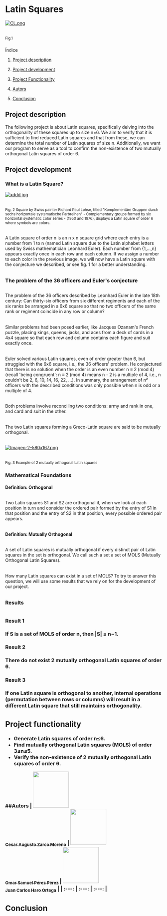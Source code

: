 <h1 align="left"> Latin Squares </h1>

[![CL.png](https://i.postimg.cc/PrwWzzHz/CL.png)](https://postimg.cc/PPdvdDPP)
<h6> </h6>
<sub> Fig.1 </sub>
<h3></h3>
Índice

1. [Project description](#project-description)

2. [Project development](#project-development)

3. [Project Functionality](#project-functionality)

4. [Autors](#Autors)

5. [Conclusion](#Conclusion)


## Project description
<h4></h4>

The following project is about Latin squares, specifically delving into the orthogonality of these squares up to size n=6. We aim to verify that it is sufficient to find reduced Latin squares and that from these, we can determine the total number of Latin squares of size n. Additionally, we want our program to serve as a tool to confirm the non-existence of two mutually orthogonal Latin squares of order 6.








## Project development
<h4></h4>
<h3 align="left"> What is a Latin Square?</h3>

[![xddd.jpg](https://i.postimg.cc/XqvbQDP7/xddd.jpg)](https://postimg.cc/62FgQzwD)
<h6> </h6>
<sub> Fig. 2 Square by Swiss painter Richard Paul Lohse, titled "Komplementäre Gruppen durch sechs horizontale systematische Farbreihen" - Complementary groups formed by six horizontal systematic color series - (1950 and 1976), displays a Latin square of order 6 where symbols are colors.  </sub>
<h6> </h6>
<h6> </h6>
A Latin square of order n is an n x n square grid where each entry is a number from 1 to n (named Latin square due to the Latin alphabet letters used by Swiss mathematician Leonhard Euler). Each number from {1,...,n} appears exactly once in each row and each column.
If we assign a number to each color in the previous image, we will now have a Latin square with the conjecture we described, or see fig. 1 for a better understanding.
<h6> </h6>
<h3> The problem of the 36 officers and Euler's conjecture </h3>
<h2></h2>
The problem of the 36 officers described by Leonhard Euler in the late 18th century: Can thirty-six officers from six different regiments and each of the six ranks be arranged in a 6x6 square so that no two officers of the same rank or regiment coincide in any row or column?
<h6> </h6>
Similar problems had been posed earlier, like Jacques Ozanam's French puzzle, placing kings, queens, jacks, and aces from a deck of cards in a 4x4 square so that each row and column contains each figure and suit exactly once.
<h6> </h6>
Euler solved various Latin squares, even of order greater than 6, but struggled with the 6x6 square, i.e., the 36 officers' problem. He conjectured that there is no solution when the order is an even number n ≡ 2 (mod 4) (recall 'being congruent': n ≡ 2 (mod 4) means n - 2 is a multiple of 4, i.e., n couldn't be 2, 6, 10, 14, 16, 22, …). In summary, the arrangement of n² officers with the described conditions was only possible when n is odd or a multiple of 4.
<h6></h6>
Both problems involve reconciling two conditions: army and rank in one, and card and suit in the other.
<h6></h6>
The two Latin squares forming a Greco-Latin square are said to be mutually orthogonal.
<h6></h6>

[![Imagen-2-580x167.png](https://i.postimg.cc/jStvXh3m/Imagen-2-580x167.png)](https://postimg.cc/HVvQWbg9)
<h6></h6>
<sub> Fig. 3 Example of 2 mutually orthogonal Latin squares </sub>

<h3 align="left"> Mathematical Foundations </h3>
<h4> Definition: Orthogonal </h4>
<h6></h6>
Two Latin squares S1 and S2 are orthogonal if, when we look at each position in turn and consider the ordered pair formed by the entry of S1 in that position and the entry of S2 in that position, every possible ordered pair appears.
<h6></h6>
<h4> Definition: Mutually Orthogonal </h4>
<h6></h6>
A set of Latin squares is mutually orthogonal if every distinct pair of Latin squares in the set is orthogonal. We call such a set a set of MOLS (Mutually Orthogonal Latin Squares).
<h6></h6>
How many Latin squares can exist in a set of MOLS? To try to answer this question, we will use some results that we rely on for the development of our project.
<h6></h6>
<h3>Results<h/3>
<h6></h6>
<h4> Result 1 </h4>
If S is a set of MOLS of order n, then |S| ≤ n−1.
<h4> Result 2</h4>
There do not exist 2 mutually orthogonal Latin squares of order 6.
<h4>Result 3</h4>
If one Latin square is orthogonal to another, internal operations (permutation between rows or columns) will result in a different Latin square that still maintains orthogonality.

























## Project functionality
- Generate Latin squares of order n≤6.
- Find mutually orthogonal Latin squares (MOLS) of order 3≤n≤5.
- Verify the non-existence of 2 mutually orthogonal Latin squares of order 6.








##Autors
| [<img src="https://avatars.githubusercontent.com/u/141696762?v=4" width=115><br><sub>Cesar Augusto Zarco Moreno</sub>](https://github.com/CesarZarco) |  [<img src="https://avatars.githubusercontent.com/u/141844905?v=4" width=115><br><sub>Omar Samuel Pérez Pérez</sub>](https://github.com/OS37) |  [<img src="https://avatars.githubusercontent.com/u/141780211?v=4" width=115><br><sub>Juan Carlos Haro Ortega</sub>](https://github.com/jcar2905) |
| :---: | :---: | :---: |



## Conclusion
